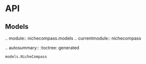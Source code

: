 # API

## Models

.. module:: nichecompass.models
.. currentmodule:: nichecompass

.. autosummary::
    :toctree: generated

    models.NicheCompass
